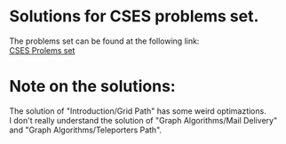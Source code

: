 # Solutions for CSES problems set.  
The problems set can be found at the following link:  
[CSES Prolems set](https://cses.fi/problemset/list/)  
  
# Note on the solutions:  
The solution of "Introduction/Grid Path" has some weird optimaztions.  
I don't really understand the solution of "Graph Algorithms/Mail Delivery" and "Graph Algorithms/Teleporters Path".  
